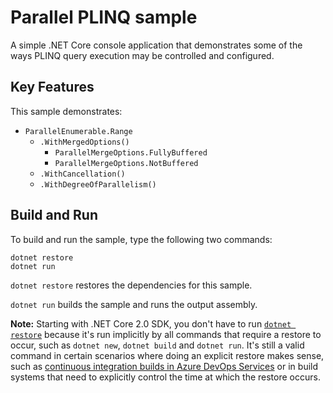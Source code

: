 # Parallel PLINQ sample

A simple .NET Core console application that demonstrates some of the ways PLINQ query execution may be controlled and configured.

## Key Features

This sample demonstrates:

- `ParallelEnumerable.Range`
  - `.WithMergedOptions()`
    - `ParallelMergeOptions.FullyBuffered`
    - `ParallelMergeOptions.NotBuffered`
  - `.WithCancellation()`
  - `.WithDegreeOfParallelism()`

## Build and Run

To build and run the sample, type the following two commands:

```
dotnet restore
dotnet run
```

`dotnet restore` restores the dependencies for this sample.

`dotnet run` builds the sample and runs the output assembly.

**Note:** Starting with .NET Core 2.0 SDK, you don't have to run [`dotnet restore`](https://docs.microsoft.com/dotnet/core/tools/dotnet-restore) because it's run implicitly by all commands that require a restore to occur, such as `dotnet new`, `dotnet build` and `dotnet run`.
It's still a valid command in certain scenarios where doing an explicit restore makes sense, such as [continuous integration builds in Azure DevOps Services](https://docs.microsoft.com/azure/devops/build-release/apps/aspnet/build-aspnet-core) or in build systems that need to explicitly control the time at which the restore occurs.
